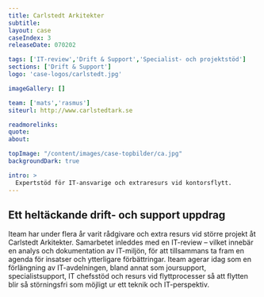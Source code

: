 ```yaml
---
title: Carlstedt Arkitekter
subtitle:
layout: case
caseIndex: 3
releaseDate: 070202

tags: ['IT-review','Drift & Support','Specialist- och projektstöd']
sections: ['Drift & Support']
logo: 'case-logos/carlstedt.jpg'

imageGallery: []

team: ['mats','rasmus']
siteurl: http://www.carlstedtark.se

readmorelinks:
quote:
about:

topImage: "/content/images/case-topbilder/ca.jpg"
backgroundDark: true

intro: >
  Expertstöd för IT-ansvarige och extraresurs vid kontorsflytt.
---
```


## Ett heltäckande drift- och support uppdrag

Iteam har under flera år varit rådgivare och extra resurs vid större projekt åt Carlstedt Arkitekter. Samarbetet inleddes med en IT-review – vilket innebär en analys och dokumentation av IT-miljön, för att tillsammans ta fram en agenda för insatser och ytterligare förbättringar. Iteam agerar idag som en förlängning av IT-avdelningen, bland annat som joursupport, specialistsupport, IT chefsstöd och resurs vid flyttprocesser så att flytten blir så störningsfri som möjligt ur ett teknik och IT-perspektiv.
